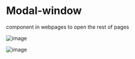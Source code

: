 # Modal-window
component in webpages to open the rest of pages


![image](https://github.com/ODA669/Modal-window/assets/60682935/e2f847fd-72d0-43b2-a488-11ebe5ead30e)

![image](https://github.com/ODA669/Modal-window/assets/60682935/e9df19a5-796c-4018-91d9-b7d28bf369e9)


